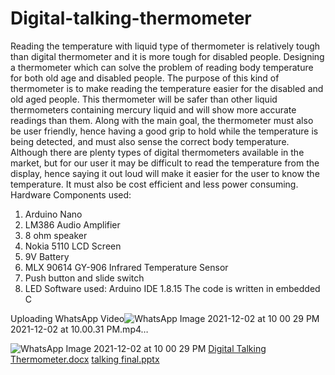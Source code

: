 # Digital-talking-thermometer
Reading the temperature with liquid type of thermometer is relatively tough than digital thermometer and it is more tough for disabled people. Designing a thermometer which can solve the problem of reading body temperature for both old age and disabled people.
The purpose of this kind of thermometer is to make reading the temperature easier for the disabled and old aged people. This thermometer will be safer than other liquid thermometers containing mercury liquid and will show more accurate readings than them. Along with the main goal, the thermometer must also be user friendly, hence having a good grip to hold while the temperature is being detected, and must also sense the correct body temperature. Although there are plenty types of digital thermometers available in the market, but for our user it may be difficult to read the temperature from the display, hence saying it out loud will make it easier for the user to know the temperature. It must also be cost efficient and less power consuming.
Hardware Components used:
1. Arduino Nano
2. LM386 Audio Amplifier
3. 8 ohm speaker
4. Nokia 5110 LCD Screen
5. 9V Battery
6. MLX 90614 GY-906 Infrared Temperature Sensor
7. Push button and slide switch
8. LED
Software used: Arduino IDE 1.8.15
The code is written in embedded C

Uploading WhatsApp Video![WhatsApp Image 2021-12-02 at 10 00 29 PM](https://user-images.githubusercontent.com/95437390/144473819-b61cd410-ae79-4f88-9f0f-18e1157a00f3.jpeg)
 2021-12-02 at 10.00.31 PM.mp4…

![WhatsApp Image 2021-12-02 at 10 00 29 PM](https://user-images.githubusercontent.com/95437390/144473829-610d3e14-6810-4921-8edb-e7f3913c680c.jpeg)
[Digital Talking Thermometer.docx](https://github.com/Jashan16/Digital-talking-thermometer/files/7644008/Digital.Talking.Thermometer.docx)
[talking final.pptx](https://github.com/Jashan16/Digital-talking-thermometer/files/7644009/talking.final.pptx)
